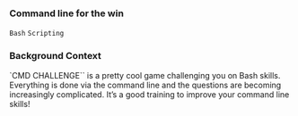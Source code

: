 ### Command line for the win
`Bash` `Scripting`

### Background Context
`CMD CHALLENGE`` is a pretty cool game challenging you on Bash skills. Everything is done via the command line and the questions are becoming increasingly complicated. It’s a good training to improve your command line skills!

